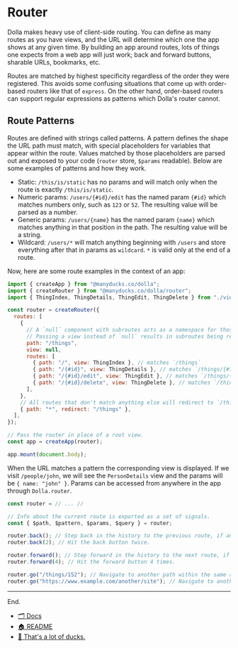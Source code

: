 # Router

Dolla makes heavy use of client-side routing. You can define as many routes as you have views, and the URL
will determine which one the app shows at any given time. By building an app around routes, lots of things one expects
from a web app will just work; back and forward buttons, sharable URLs, bookmarks, etc.

Routes are matched by highest specificity regardless of the order they were registered.
This avoids some confusing situations that come up with order-based routers like that of `express`.
On the other hand, order-based routers can support regular expressions as patterns which Dolla's router cannot.

## Route Patterns

Routes are defined with strings called patterns. A pattern defines the shape the URL path must match, with special
placeholders for variables that appear within the route. Values matched by those placeholders are parsed out and exposed
to your code (`router` store, `$params` readable). Below are some examples of patterns and how they work.

- Static: `/this/is/static` has no params and will match only when the route is exactly `/this/is/static`.
- Numeric params: `/users/{#id}/edit` has the named param `{#id}` which matches numbers only, such as `123` or `52`. The
  resulting value will be parsed as a number.
- Generic params: `/users/{name}` has the named param `{name}` which matches anything in that position in the path. The
  resulting value will be a string.
- Wildcard: `/users/*` will match anything beginning with `/users` and store everything after that in params
  as `wildcard`. `*` is valid only at the end of a route.

Now, here are some route examples in the context of an app:

```js
import { createApp } from "@manyducks.co/dolla";
import { createRouter } from "@manyducks.co/dolla/router";
import { ThingIndex, ThingDetails, ThingEdit, ThingDelete } from "./views.js";

const router = createRouter({
  routes: [
    {
      // A `null` component with subroutes acts as a namespace for those subroutes.
      // Passing a view instead of `null` results in subroutes being rendered inside that view wherever `ctx.outlet()` is called.
      path: "/things",
      view: null,
      routes: [
        { path: "/", view: ThingIndex }, // matches `/things`
        { path: "/{#id}", view: ThingDetails }, // matches `/things/{#id}`
        { path: "/{#id}/edit", view: ThingEdit }, // matches `/things/{#id}/edit`
        { path: "/{#id}/delete", view: ThingDelete }, // matches `/things/{#id}/delete`
      ],
    },
    // All routes that don't match anything else will redirect to `/things`
    { path: "*", redirect: "/things" },
  ],
});

// Pass the router in place of a root view.
const app = createApp(router);

app.mount(document.body);
```

When the URL matches a pattern the corresponding view is displayed. If we visit `/people/john`,
we will see the `PersonDetails` view and the params will be `{ name: "john" }`. Params can be
accessed from anywhere in the app through `Dolla.router`.

```js
const router = // ... //

// Info about the current route is exported as a set of signals.
const { $path, $pattern, $params, $query } = router;

router.back(); // Step back in the history to the previous route, if any.
router.back(2); // Hit the back button twice.

router.forward(); // Step forward in the history to the next route, if any.
router.forward(4); // Hit the forward button 4 times.

router.go("/things/152"); // Navigate to another path within the same app.
router.go("https://www.example.com/another/site"); // Navigate to another domain entirely.
```

---

End.

- [🗂️ Docs](./index.md)
- [🏠 README](../README.md)
- [🦆 That's a lot of ducks.](https://www.manyducks.co)
